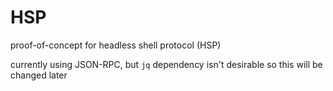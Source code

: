 # HSP

proof-of-concept for headless shell protocol (HSP)

currently using JSON-RPC, but `jq` dependency isn't desirable so this will be changed later
